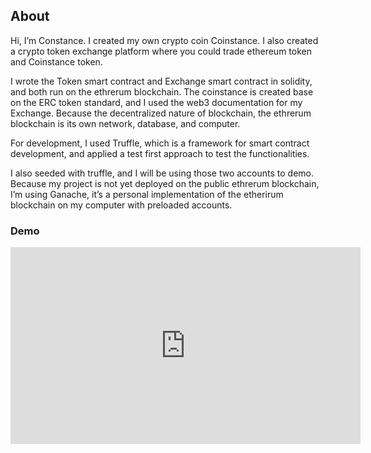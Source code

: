 ## About

Hi, I’m Constance. I created my own crypto coin Coinstance. I also created a crypto token exchange platform where you could trade ethereum token and Coinstance token. 

I wrote the Token smart contract and Exchange smart contract in solidity, and both run on the ethrerum blockchain. The coinstance is created base on the ERC token standard, and I used the web3 documentation for my Exchange. Because the decentralized nature of blockchain, the ethrerum blockchain is its own network, database, and computer.

For development, I used Truffle, which is a framework for smart contract development, and applied a test first approach to test the functionalities. 

I also seeded with truffle, and I will be using those two accounts to demo. Because my project is not yet deployed on the public ethrerum blockchain, I’m using Ganache, it’s a personal implementation of the etherirum blockchain on my computer with preloaded accounts. 

### Demo

<iframe width="560" height="315" src="https://www.youtube.com/embed/3OJkjdyVBsM" frameborder="0" allow="accelerometer; autoplay; encrypted-media; gyroscope; picture-in-picture" allowfullscreen></iframe>
